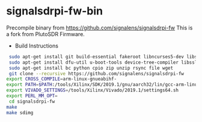 # signalsdrpi-fw-bin
Precompile binary from https://github.com/signalens/signalsdrpi-fw This is a fork from PlutoSDR Firmware. 

* Build Instructions
```bash
 sudo apt-get install git build-essential fakeroot libncurses5-dev libssl-dev ccache
 sudo apt-get install dfu-util u-boot-tools device-tree-compiler libssl1.0-dev mtools
 sudo apt-get install bc python cpio zip unzip rsync file wget
 git clone --recursive https://github.com/signalens/signalsdrpi-fw
export CROSS_COMPILE=arm-linux-gnueabihf-
export PATH=$PATH:/tools/Xilinx/SDK/2019.1/gnu/aarch32/lin/gcc-arm-linux-gnueabi/bin
export VIVADO_SETTINGS=/tools/Xilinx/Vivado/2019.1/settings64.sh
export PERL_MM_OPT=
 cd signalsdrpi-fw
make
make sdimg
```